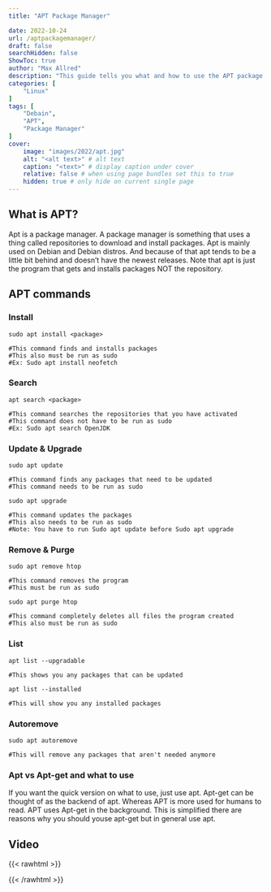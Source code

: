 ```yaml
---
title: "APT Package Manager"

date: 2022-10-24
url: /aptpackagemanager/
draft: false
searchHidden: false
ShowToc: true
author: "Max Allred"
description: "This guide tells you what and how to use the APT package manager"
categories: [
    "Linux"
]
tags: [
    "Debain",
    "APT",
    "Package Manager"
]
cover:
    image: "images/2022/apt.jpg"
    alt: "<alt text>" # alt text
    caption: "<text>" # display caption under cover
    relative: false # when using page bundles set this to true
    hidden: true # only hide on current single page
---
```


## What is APT?

Apt is a package manager. A package manager is something that uses a thing called repositories to download and install packages. Apt is mainly used on Debian and Debian distros. And because of that apt tends to be a little bit behind and doesn’t have the newest releases. Note that apt is just the program that gets and installs packages NOT the repository. 

## APT commands

### Install
```
sudo apt install <package>

#This command finds and installs packages
#This also must be run as sudo
#Ex: Sudo apt install neofetch
```
### Search
```
apt search <package>

#This command searches the repositories that you have activated
#This command does not have to be run as sudo
#Ex: Sudo apt search OpenJDK
```
### Update & Upgrade
```
sudo apt update

#This command finds any packages that need to be updated
#This command needs to be run as sudo

sudo apt upgrade

#This command updates the packages
#This also needs to be run as sudo
#Note: You have to run Sudo apt update before Sudo apt upgrade
```
### Remove & Purge
```
sudo apt remove htop

#This command removes the program
#This must be run as sudo

sudo apt purge htop

#This command completely deletes all files the program created
#This also must be run as sudo
```
### List
```
apt list --upgradable

#This shows you any packages that can be updated

apt list --installed

#This will show you any installed packages
```
### Autoremove
```
sudo apt autoremove

#This will remove any packages that aren't needed anymore
```
### Apt vs Apt-get and what to use
If you want the quick version on what to use, just use apt. Apt-get can be thought of as the backend of apt. Whereas APT is more used for humans to read. APT uses Apt-get in the background. This is simplified there are reasons why you should youse apt-get but in general use apt.

## Video
{{< rawhtml >}}    
      
{{< /rawhtml >}}
